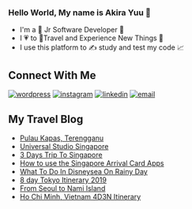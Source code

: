  ### Hello World, My name is Akira Yuu 🙈
- I'm a 🚀 Jr Software Developer 🚀 
- I 💗 to 🛫Travel and Experience New Things 🛬
- I use this platform to ✍ study and test my code 📈


## Connect With Me
<a href="https://kembaralydia.wordpress.com/"><img src="https://img.icons8.com/color/96/000000/wordpress.png" alt="wordpress"/></a>
<a href="https://www.instagram.com/saylidya"><img src="https://img.icons8.com/color/96/000000/instagram-new.png" alt="instagram"/></a>
<a href="https://www.linkedin.com/in/fatinilidya"><img src="https://img.icons8.com/color/96/000000/linkedin.png" alt="linkedin"/></a>
<a href="mailto:kembaralydia@gmail.com"><img src="https://img.icons8.com/color/96/000000/gmail.png" alt="email"/></a>


## My Travel Blog

<!-- BLOG-POST-LIST:START -->
- [Pulau Kapas, Terengganu](https://kembaralydia.wordpress.com/2020/07/15/pulau-kapas-terengganu-2d1n-under-rm300/)
- [Universal Studio Singapore](https://kembaralydia.wordpress.com/2020/01/29/universal-studio-singapore/)
- [3 Days Trip To Singapore](https://kembaralydia.wordpress.com/2020/01/28/3-days-trip-to-singapore/)
- [How to use the Singapore Arrival Card Apps](https://kembaralydia.wordpress.com/2020/01/27/how-to-use-the-singapore-arrival-card-apps/)
- [What To Do In Disneysea On Rainy Day](https://kembaralydia.wordpress.com/2019/07/15/what-to-do-in-disneysea-on-rainy-day/)
- [8 day Tokyo Itinerary 2019](https://kembaralydia.wordpress.com/2019/07/14/8-day-tokyo-itinerary-2019/)
- [From Seoul to Nami Island](https://kembaralydia.wordpress.com/2019/07/01/from-seoul-to-nami-island/)
- [Ho Chi Minh, Vietnam 4D3N Itinerary](https://kembaralydia.wordpress.com/2019/04/12/ho-chi-minh-vietnam-4d3n-itinerary/)
<!-- BLOG-POST-LIST:END -->


<!---
akirayuu/akirayuu is a ✨ special ✨ repository because its `README.md` (this file) appears on your GitHub profile.
You can click the Preview link to take a look at your changes.
--->
